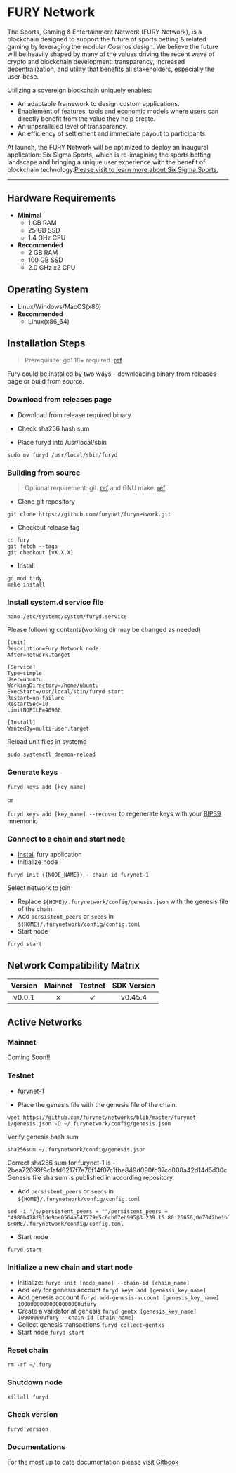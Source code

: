 # FURY Network

The Sports, Gaming & Entertainment Network (FURY Network), is a blockchain
designed to support the future of sports betting & related gaming by
leveraging the modular Cosmos design. We believe the future will be heavily shaped by many of the values driving the recent wave of crypto and blockchain development: transparency, increased decentralization, and utility that benefits all stakeholders, especially the user-base.

Utilizing a sovereign blockchain uniquely enables:

- An adaptable framework to design custom applications.
- Enablement of features, tools and economic models where users can directly benefit from the value they help create.
- An unparalleled level of transparency.
- An efficiency of settlement and immediate payout to participants.

At launch, the FURY Network will be optimized to deploy an inaugural application: Six Sigma Sports, which is re-imagining the sports betting landscape and bringing a unique user experience with the benefit of blockchain technology.[Please visit to learn more about Six Sigma Sports.](https://sixsigmasports.io/)

---

## Hardware Requirements

- **Minimal**
  - 1 GB RAM
  - 25 GB SSD
  - 1.4 GHz CPU
- **Recommended**
  - 2 GB RAM
  - 100 GB SSD
  - 2.0 GHz x2 CPU

## Operating System

- Linux/Windows/MacOS(x86)
- **Recommended**
  - Linux(x86_64)

## Installation Steps
>
>Prerequisite: go1.18+ required. [ref](https://golang.org/doc/install)

Fury could be installed by two ways - downloading binary from releases page or build from source.

### Download from releases page

- Download from release required binary

- Check sha256 hash sum

- Place furyd into /usr/local/sbin

```shell
sudo mv furyd /usr/local/sbin/furyd
```

### Building from source
>
>Optional requirement: git. [ref](https://github.com/git/git) and GNU make. [ref](https://www.gnu.org/software/make/manual/html_node/index.html)

- Clone git repository

```shell
git clone https://github.com/furynet/furynetwork.git
```

- Checkout release tag

```shell
cd fury
git fetch --tags
git checkout [vX.X.X]
```

- Install

```shell
go mod tidy
make install
```

### Install system.d service file

```shell
nano /etc/systemd/system/furyd.service
```

Please following contents(working dir may be changed as needed)

```systemd
[Unit]
Description=Fury Network node
After=network.target

[Service]
Type=simple
User=ubuntu
WorkingDirectory=/home/ubuntu
ExecStart=/usr/local/sbin/furyd start
Restart=on-failure
RestartSec=10
LimitNOFILE=40960

[Install]
WantedBy=multi-user.target
```

Reload unit files in systemd

```shell
sudo systemctl daemon-reload
```

### Generate keys

`furyd keys add [key_name]`

or

`furyd keys add [key_name] --recover` to regenerate keys with your [BIP39](https://github.com/bitcoin/bips/tree/master/bip-0039) mnemonic

### Connect to a chain and start node

- [Install](#installation-steps) fury application
- Initialize node

```shell
furyd init {{NODE_NAME}} --chain-id furynet-1
```

Select network to join

- Replace `${HOME}/.furynetwork/config/genesis.json` with the genesis file of the chain.
- Add `persistent_peers` or `seeds` in `${HOME}/.furynetwork/config/config.toml`
- Start node

```shell
furyd start
```

## Network Compatibility Matrix

| Version | Mainnet | Testnet | SDK Version |
|:-------:|:-------:|:-------:|:-----------:|
|  v0.0.1 |    ✗    |    ✓    |   v0.45.4   |

## Active Networks

### Mainnet

Coming Soon!!

### Testnet

- [furynet-1](https://github.com/furynet/networks/furynet-1)

- Place the genesis file  with the genesis file of the chain.

```shell
wget https://github.com/furynet/networks/blob/master/furynet-1/genesis.json -O ~/.furynetwork/config/genesis.json
```

Verify genesis hash sum

```shell
sha256sum ~/.furynetwork/config/genesis.json
```

Correct sha256 sum for furynet-1 is - 2bea72699f9c1afd6217f7e76f14f07c1fbe849d090fc37cd008a42d14d5d30c
Genesis file sha sum is published in according repository.

- Add `persistent_peers` or `seeds` in `${HOME}/.furynetwork/config/config.toml`

```shell
sed -i '/s/persistent_peers = ""/persistent_peers = "4980b478f91de9be0564a547779e5c6cb07eb995@3.239.15.80:26656,0e7042be1b77707aaf0597bb804da90d3a606c08@3.88.40.53:26656/g' $HOME/.furynetwork/config/config.toml
```

- Start node

```shell
furyd start
```

### Initialize a new chain and start node

- Initialize: `furyd init [node_name] --chain-id [chain_name]`
- Add key for genesis account `furyd keys add [genesis_key_name]`
- Add genesis account `furyd add-genesis-account [genesis_key_name] 10000000000000000000ufury`
- Create a validator at genesis `furyd gentx [genesis_key_name] 10000000ufury --chain-id [chain_name]`
- Collect genesis transactions `furyd collect-gentxs`
- Start node `furyd start`

### Reset chain

```shell
rm -rf ~/.fury
```

### Shutdown node

```shell
killall furyd
```

### Check version

```shell
furyd version
```

### Documentations

For the most up to date documentation please visit [Gitbook](https://six-sigma-sports.gitbook.io/documentation/)
